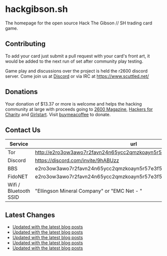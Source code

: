 # hackgibson.sh
The homepage for the open source Hack The Gibson // SH trading card game.


## Contributing

To add your card just submit a pull request with your card's front art, it would be added to the next run of set after community play testing.

Game play and discussions over the project is held the r2600 discord server. Come join us at [Discord](https://discord.com/invite/9hABUzz) or via IRC at https://www.scuttled.net/


## Donations

Your donation of $13.37 or more is welcome and helps the hacking community at large with proceeds going to [2600 Magazine](https://2600.com/), [Hackers for Charity](https://hackersforcharity.org) and [Girlstart](https://girlstart.org).  Visit [buymeacoffee](https://www.buymeacoffee.com/hackgibson.sh) to donate.


## Contact Us

Service | url
-|-
Tor | http://e2ro3ow3awo7r2favn24n65ycc2qmzkoayn5r57e3f56nvjwdcgg32ad.onion
Discord | https://discord.com/invite/9hABUzz
BBS | e2ro3ow3awo7r2favn24n65ycc2qmzkoayn5r57e3f56nvjwdcgg32ad.onion:23
FidoNET | e2ro3ow3awo7r2favn24n65ycc2qmzkoayn5r57e3f56nvjwdcgg32ad.onion:24554
Wifi / Bluetooth SSID | "Ellingson Mineral Company" or "EMC Net - <fidonet address>"

## Latest Changes
<!-- BLOG-POST-LIST:START -->
- [Updated with the latest blog posts](https://github.com/DFW2600/hackgibson.sh/commit/25d018812b822c6523e78da9ec564505c3370afa)
- [Updated with the latest blog posts](https://github.com/DFW2600/hackgibson.sh/commit/6a397cb5225ade8d9d4d7d9f1fe4a850efcea274)
- [Updated with the latest blog posts](https://github.com/DFW2600/hackgibson.sh/commit/6a6495b57183b9307b0a8784731e3e78f6dc6884)
- [Updated with the latest blog posts](https://github.com/DFW2600/hackgibson.sh/commit/bec5c3a7044d20a9a7aa448db63b1ad90bfa1f29)
- [Updated with the latest blog posts](https://github.com/DFW2600/hackgibson.sh/commit/118b74585ec5f6e230c8fe008937c61f7b103c36)
<!-- BLOG-POST-LIST:END -->
